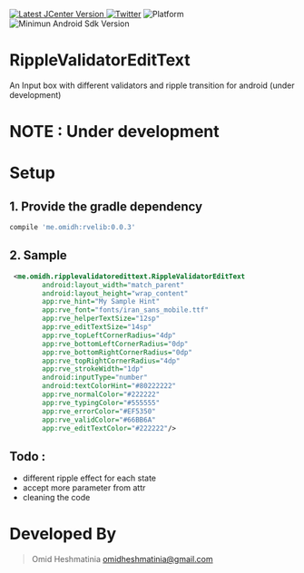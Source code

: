  [ ![Latest JCenter Version](https://api.bintray.com/packages/omidheshmatinia/maven/RippleValidatorEditText/images/download.svg) ](https://bintray.com/omidheshmatinia/maven/RippleValidatorEditText/_latestVersion)  [![Twitter](https://img.shields.io/badge/Twitter-@Smartiiiiz-blue.svg?style=flat)](http://twitter.com/Smartiiiiz)
![Platform](https://img.shields.io/badge/Platform-Android-green.svg) ![Minimun Android Sdk Version](https://img.shields.io/badge/min--sdk-11-yellowgreen.svg)
# RippleValidatorEditText
An Input box with different validators and ripple transition for android (under development)

# NOTE :  Under development


# Setup
## 1. Provide the gradle dependency
```gradle
compile 'me.omidh:rvelib:0.0.3'
```
## 2. Sample

```xml
 <me.omidh.ripplevalidatoredittext.RippleValidatorEditText
        android:layout_width="match_parent"
        android:layout_height="wrap_content"
        app:rve_hint="My Sample Hint"
        app:rve_font="fonts/iran_sans_mobile.ttf"
        app:rve_helperTextSize="12sp"
        app:rve_editTextSize="14sp"
        app:rve_topLeftCornerRadius="4dp"
        app:rve_bottomLeftCornerRadius="0dp"
        app:rve_bottomRightCornerRadius="0dp"
        app:rve_topRightCornerRadius="4dp"
        app:rve_strokeWidth="1dp"
        android:inputType="number"
        android:textColorHint="#80222222"
        app:rve_normalColor="#222222"
        app:rve_typingColor="#555555"
        app:rve_errorColor="#EF5350"
        app:rve_validColor="#66BB6A"
        app:rve_editTextColor="#222222"/>
```

## Todo :
 - different ripple effect for each state
 - accept more parameter from attr
 - cleaning the code

# Developed By

> Omid Heshmatinia
> omidheshmatinia@gmail.com
